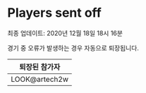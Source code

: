 # Players sent off
최종 업데이트: 2020년 12월 18일 18시 16분


경기 중 오류가 발생하는 경우 자동으로 퇴장됩니다.


| 퇴장된 참가자 |
|:---:|
| LOOK@artech2w |